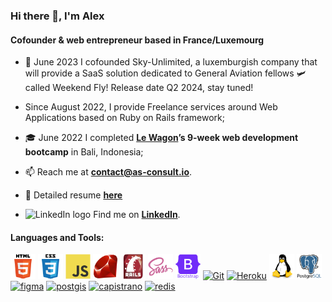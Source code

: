 ### Hi there 👋, I'm Alex
#### Cofounder & web entrepreneur based in France/Luxemourg

- 🚀 June 2023 I cofounded Sky-Unlimited, a luxemburgish company that will provide a SaaS solution dedicated to General Aviation fellows 🛩️ called Weekend Fly! Release date Q2 2024, stay tuned!

- Since August 2022, I provide Freelance services around Web Applications based on Ruby on Rails framework;

- 🎓 June 2022 I completed **[Le Wagon](https://www.lewagon.com)’s 9-week web development bootcamp** in Bali, Indonesia;

- 📫 Reach me at **contact@as-consult.io**.

- 🌱 Detailed resume **[here](https://www.canva.com/design/DAFEHLX7F5k/bwL27XQ7P_iphDxIy8roSg/view?utm_content=DAFEHLX7F5k&utm_campaign=designshare&utm_medium=link&utm_source=publishsharelink)**

- <img src="https://raw.githubusercontent.com/rahuldkjain/github-profile-readme-generator/master/src/images/icons/Social/linked-in-alt.svg" alt="LinkedIn logo" height="15" width="15" /> Find me on **[LinkedIn](https://www.linkedin.com/in/alexandre-stanescot-8a458549)**.

#### Languages and Tools:
<p align="left">  
  <a href="https://www.w3.org/html/" target="_blank" rel="noreferrer"><img src="https://raw.githubusercontent.com/devicons/devicon/master/icons/html5/html5-original-wordmark.svg" alt="HTML5" width="40" height="40"/></a> 
  <a href="https://www.w3schools.com/css/" target="_blank" rel="noreferrer"><img src="https://raw.githubusercontent.com/devicons/devicon/master/icons/css3/css3-original-wordmark.svg" alt="CSS3" width="40" height="40"/></a>
  <a href="https://developer.mozilla.org/en-US/docs/Web/JavaScript" target="_blank" rel="noreferrer"><img src="https://raw.githubusercontent.com/devicons/devicon/master/icons/javascript/javascript-original.svg" alt="JavaScript" width="40" height="40"/></a>
  <a href="https://www.ruby-lang.org/en/" target="_blank" rel="noreferrer"><img src="https://raw.githubusercontent.com/devicons/devicon/master/icons/ruby/ruby-original.svg" alt="Ruby" width="40" height="40"/></a>
  <a href="https://rubyonrails.org" target="_blank" rel="noreferrer"><img src="https://raw.githubusercontent.com/devicons/devicon/master/icons/rails/rails-original-wordmark.svg" alt="Rails" width="40" height="40"/></a>
  <a href="https://sass-lang.com" target="_blank" rel="noreferrer"><img src="https://raw.githubusercontent.com/devicons/devicon/master/icons/sass/sass-original.svg" alt="Sass" width="40" height="40"/></a> 
  <a href="https://getbootstrap.com" target="_blank" rel="noreferrer"><img src="https://raw.githubusercontent.com/devicons/devicon/master/icons/bootstrap/bootstrap-plain-wordmark.svg" alt="Bootstrap" width="40" height="40"/></a>
  <a href="https://git-scm.com/" target="_blank" rel="noreferrer"><img src="https://www.vectorlogo.zone/logos/git-scm/git-scm-icon.svg" alt="Git" width="40" height="40"/></a>
  <a href="https://heroku.com" target="_blank" rel="noreferrer"><img src="https://www.vectorlogo.zone/logos/heroku/heroku-icon.svg" alt="Heroku" width="40" height="40"/></a>
  <a href="https://www.linux.org/" target="_blank" rel="noreferrer"><img src="https://raw.githubusercontent.com/devicons/devicon/master/icons/linux/linux-original.svg" alt="linux" width="40" height="40"/></a> 
  <a href="https://www.postgresql.org" target="_blank" rel="noreferrer"><img src="https://raw.githubusercontent.com/devicons/devicon/master/icons/postgresql/postgresql-original-wordmark.svg" alt="postgresql" width="40" height="40"/></a>
  <a href="https://www.figma.com/" target="_blank" rel="noreferrer"><img src="https://www.vectorlogo.zone/logos/figma/figma-icon.svg" alt="figma" width="40" height="40"/></a>
  <a href="https://postgis.net" target="_blank" rel="noreferrer"><img src="https://postgis.net/brand.svg" alt="postgis" width="40" height="40"/></a>
  <a href="https://https://capistranorb.com" target="_blank" rel="noreferrer"><img src="https://upload.wikimedia.org/wikipedia/commons/thumb/4/46/Capistrano_logo.svg/langfr-800px-Capistrano_logo.svg.png" alt="capistrano" width="40" height="40"/></a>
   <a href="https://redis.io" target="_blank" rel="noreferrer"><img src="https://imgs.search.brave.com/pfyXboQoIHroiwpTMBgWWlY12cGt1U4YNDfIx2nR-Ng/rs:fit:860:0:0/g:ce/aHR0cHM6Ly9jZG4u/aWNvbi1pY29ucy5j/b20vaWNvbnMyLzI0/MTUvUE5HLzUxMi9y/ZWRpc19vcmlnaW5h/bF9sb2dvX2ljb25f/MTQ2MzY4LnBuZw" alt="redis" width="40" height="40"/></a>
 </p>

<!--
**alexstan67/alexstan67** is a ✨ _special_ ✨ repository because its `README.md` (this file) appears on your GitHub profile.

Here are some ideas to get you started:

- 🔭 I’m currently working on ...
- 🌱 I’m currently learning ...
- 👯 I’m looking to collaborate on ...
- 🤔 I’m looking for help with ...
- 💬 Ask me about ...
- 📫 How to reach me: ...
- 😄 Pronouns: ...
- ⚡ Fun fact: ...

Stats card:
[![Top Langs](https://github-readme-stats.vercel.app/api/top-langs/?username=alexstan67&count_private=true)](https://github.com/anuraghazra/github-readme-stats)
-->
